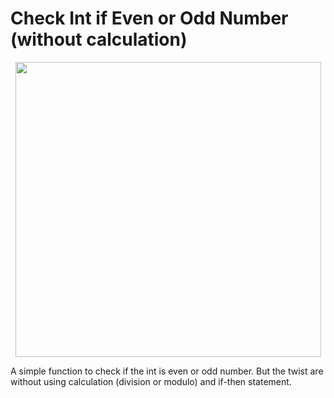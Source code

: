 # Check Int if Even or Odd Number (without calculation)

<p align = "center">
  <img src = "https://raw.githubusercontent.com/hafiz-kamilin/exercise_checkEvenNumWithTwist/main/source/code.png" width = "489" height = "472"/>
</p>

A simple function to check if the int is even or odd number. But the twist are without using calculation (division or modulo) and if-then statement.